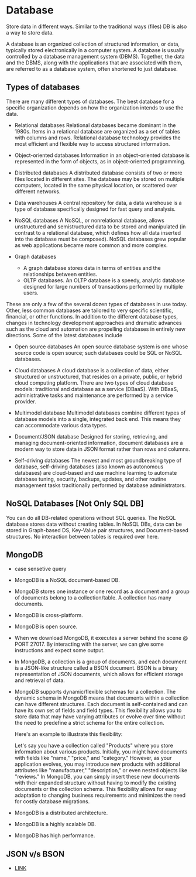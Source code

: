 # Database

Store data in different ways. Similar to the traditional ways (files) DB is also a way to store data.

A database is an organized collection of structured information, or data, typically stored electronically in a computer system. A database is usually controlled by a database management system (DBMS). Together, the data and the DBMS, along with the applications that are associated with them, are referred to as a database system, often shortened to just database.

## Types of databases
There are many different types of databases. The best database for a specific organization depends on how the organization intends to use the data.

- Relational databases
Relational databases became dominant in the 1980s. Items in a relational database are organized as a set of tables with columns and rows. Relational database technology provides the most efficient and flexible way to access structured information.

- Object-oriented databases
Information in an object-oriented database is represented in the form of objects, as in object-oriented programming.

- Distributed databases
A distributed database consists of two or more files located in different sites. The database may be stored on multiple computers, located in the same physical location, or scattered over different networks.

- Data warehouses
A central repository for data, a data warehouse is a type of database specifically designed for fast query and analysis.

- NoSQL databases
A NoSQL, or nonrelational database, allows unstructured and semistructured data to be stored and manipulated (in contrast to a relational database, which defines how all data inserted into the database must be composed). NoSQL databases grew popular as web applications became more common and more complex.

- Graph databases
    - A graph database stores data in terms of entities and the relationships between entities.
    - OLTP databases. An OLTP database is a speedy, analytic database designed for large numbers of transactions performed by multiple users.

These are only a few of the several dozen types of databases in use today. Other, less common databases are tailored to very specific scientific, financial, or other functions. In addition to the different database types, changes in technology development approaches and dramatic advances such as the cloud and automation are propelling databases in entirely new directions. Some of the latest databases include

- Open source databases
An open source database system is one whose source code is open source; such databases could be SQL or NoSQL databases.

- Cloud databases
A cloud database is a collection of data, either structured or unstructured, that resides on a private, public, or hybrid cloud computing platform. There are two types of cloud database models: traditional and database as a service (DBaaS). With DBaaS, administrative tasks and maintenance are performed by a service provider.

- Multimodel database
Multimodel databases combine different types of database models into a single, integrated back end. This means they can accommodate various data types.

- Document/JSON database
Designed for storing, retrieving, and managing document-oriented information, document databases are a modern way to store data in JSON format rather than rows and columns.

- Self-driving databases
The newest and most groundbreaking type of database, self-driving databases (also known as autonomous databases) are cloud-based and use machine learning to automate database tuning, security, backups, updates, and other routine management tasks traditionally performed by database administrators.

## NoSQL Databases [Not Only SQL DB]

You can do all DB-related operations without SQL queries.
The NoSQL database stores data without creating tables. 
In NoSQL DBs, data can be stored in Graph-based DS, Key-Value pair structures, and Document-based structures. No interaction between tables is required over here.

## MongoDB

- case sensetive query
- MongoDB is a NoSQL document-based DB.
- MongoDB stores one instance or one record as a document and a group of documents belong to a collection/table. A collection has many documents.
- MongoDB is cross-platform.
- MongoDB is open source.
- When we download MongoDB, it executes a server behind the scene @ PORT 27017. By interacting with the server, we can give some instructions and expect some output.
- In MongoDB, a collection is a group of documents, and each document is a JSON-like structure called a BSON document. BSON is a binary representation of JSON documents, which allows for efficient storage and retrieval of data.
- MongoDB supports dynamic/flexible schemas for a collection. The dynamic schema in MongoDB means that documents within a collection can have different structures. Each document is self-contained and can have its own set of fields and field types. This flexibility allows you to store data that may have varying attributes or evolve over time without the need to predefine a strict schema for the entire collection. 

    Here's an example to illustrate this flexibility:

    Let's say you have a collection called "Products" where you store information about various products. Initially, you might have documents with fields like "name," "price," and "category." However, as your application evolves, you may introduce new products with additional attributes like "manufacturer," "description," or even nested objects like "reviews." In MongoDB, you can simply insert these new documents with their expanded structure without having to modify the existing documents or the collection schema. This flexibility allows for easy adaptation to changing business requirements and minimizes the need for costly database migrations.
- MongoDB is a distributed architecture.
- MongoDB is a highly scalable DB.
- MongoDB has high performance.

## JSON v/s BSON

- [LINK](https://www.mongodb.com/json-and-bson)

